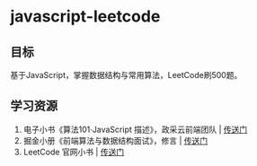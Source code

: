 # javascript-leetcode

## 目标

基于JavaScript，掌握数据结构与常用算法，LeetCode刷500题。

## 学习资源

1. 电子小书《算法101·JavaScript 描述》，政采云前端团队 | [传送门](https://101.zoo.team/)
2. 掘金小册《前端算法与数据结构面试》，修言 | [传送门](https://juejin.im/book/6844733800300150797)
3. LeetCode 官网小书 | [传送门](https://leetcode-cn.com/leetbook/)